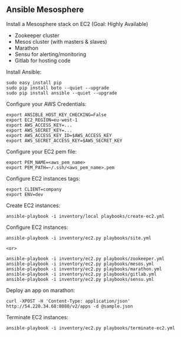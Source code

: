Ansible Mesosphere
------------------

Install a Mesosphere stack on EC2 (Goal: Highly Available)

* Zookeeper cluster
* Mesos cluster (with masters & slaves)
* Marathon
* Sensu for alerting/monitoring
* Gitlab for hosting code


Install Ansible:

    sudo easy_install pip
    sudo pip install boto --quiet --upgrade
    sudo pip install ansible --quiet --upgrade


Configure your AWS Credentials:

    export ANSIBLE_HOST_KEY_CHECKING=False
    export EC2_REGION=eu-west-1
    export AWS_ACCESS_KEY=...
    export AWS_SECRET_KEY=...
    export AWS_ACCESS_KEY_ID=$AWS_ACCESS_KEY
    export AWS_SECRET_ACCESS_KEY=$AWS_SECRET_KEY


Configure your EC2 pem file:

    export PEM_NAME=<aws_pem_name>
    export PEM_PATH=~/.ssh/<aws_pem_name>.pem


Configure EC2 instances tags:

    export CLIENT=company
    export ENV=dev


Create EC2 instances:

    ansible-playbook -i inventory/local playbooks/create-ec2.yml


Configure EC2 instances:

    ansible-playbook -i inventory/ec2.py playbooks/site.yml

    <or>

    ansible-playbook -i inventory/ec2.py playbooks/zookeeper.yml
    ansible-playbook -i inventory/ec2.py playbooks/mesos.yml
    ansible-playbook -i inventory/ec2.py playbooks/marathon.yml
    ansible-playbook -i inventory/ec2.py playbooks/gitlab.yml
    ansible-playbook -i inventory/ec2.py playbooks/sensu.yml


Deploy an app on marathon:

    curl -XPOST -H 'Content-Type: application/json' http://54.220.34.68:8080/v2/apps -d @sample.json


Terminate EC2 instances:

    ansible-playbook -i inventory/ec2.py playbooks/terminate-ec2.yml


